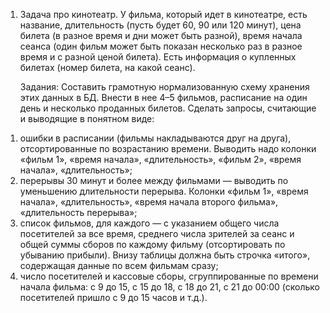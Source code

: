 1. Задача про кинотеатр.
У фильма, который идет в кинотеатре, есть название, длительность (пусть будет 60, 90 или 120 минут), 
цена билета (в разное время и дни может быть разной),
время начала сеанса (один фильм может быть показан несколько раз в разное время и с разной ценой билета). 
Есть информация о купленных билетах (номер билета, на какой сеанс).

   Задания:
Составить грамотную нормализованную схему хранения этих данных в БД. 
Внести в нее 4–5 фильмов, расписание на один день и несколько проданных билетов.
Сделать запросы, считающие и выводящие в понятном виде:
1) ошибки в расписании (фильмы накладываются друг на друга), 
отсортированные по возрастанию времени. 
Выводить надо колонки «фильм 1», «время начала», «длительность», «фильм 2», «время начала», «длительность»;
2) перерывы 30 минут и более между фильмами — выводить по уменьшению длительности перерыва. 
Колонки «фильм 1», «время начала», «длительность», «время начала второго фильма», «длительность перерыва»; 
3) список фильмов, для каждого — с указанием общего числа посетителей за все время, 
среднего числа зрителей за сеанс и общей суммы сборов по каждому фильму (отсортировать по убыванию прибыли). 
Внизу таблицы должна быть строчка «итого», содержащая данные по всем фильмам сразу;
4) число посетителей и кассовые сборы, сгруппированные по времени начала фильма: с 9 до 15, с 15 до 18, с 18 до 21, с 21 до 00:00 
(сколько посетителей пришло с 9 до 15 часов и т.д.).